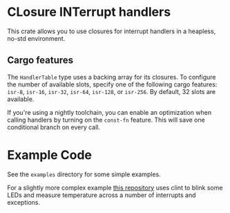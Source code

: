 # CLosure INTerrupt handlers

This crate allows you to use closures for interrupt handlers in a
heapless, no-std environment.

## Cargo features
The `HandlerTable` type uses a backing array for its closures. To
configure the number of available slots, specify one of the following
cargo features: `isr-8`, `isr-16`, `isr-32`, `isr-64`, `isr-128`, or
`isr-256`. By default, 32 slots are available.

If you're using a nightly toolchain, you can enable an optimization
when calling handlers by turning on the `const-fn` feature. This will
save one conditional branch on every call.

# Example Code

See the `examples` directory for some simple examples.

For a slightly more complex example [this
repository](https://github.com/bjc/nrf52-demo.git) uses clint to blink
some LEDs and measure temperature across a number of interrupts and
exceptions.
